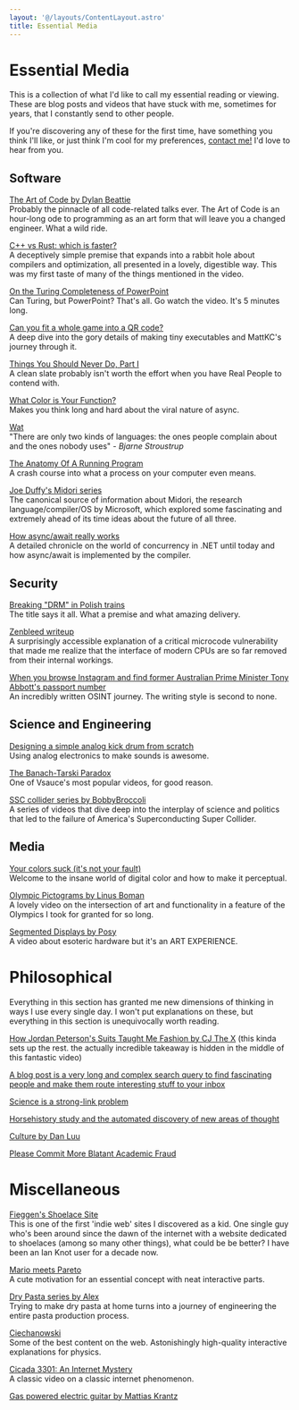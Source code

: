```yaml
---
layout: '@/layouts/ContentLayout.astro'
title: Essential Media
---
```


# Essential Media

This is a collection of what I'd like to call my essential reading or viewing. These are blog posts and videos that have stuck with me, sometimes for years, that I constantly send to other people.

If you're discovering any of these for the first time, have something you think I'll like, or just think I'm cool for my preferences, [contact me!](/) I'd love to hear from you.

## Software

[The Art of Code by Dylan Beattie](https://youtu.be/6avJHaC3C2U)  
Probably the pinnacle of all code-related talks ever. The Art of Code is an hour-long ode to programming as an art form that will leave you a changed engineer. What a wild ride. 

[C++ vs Rust: which is faster?](https://youtu.be/VMpSYJ_7aYM)  
A deceptively simple premise that expands into a rabbit hole about compilers and optimization, all presented in a lovely, digestible way. This was my first taste of many of the things mentioned in the video.

[On the Turing Completeness of PowerPoint](https://youtu.be/uNjxe8ShM-8)  
Can Turing, but PowerPoint? That's all. Go watch the video. It's 5 minutes long.

[Can you fit a whole game into a QR code?](https://youtu.be/ExwqNreocpg)  
A deep dive into the gory details of making tiny executables and MattKC's journey through it.

[Things You Should Never Do, Part I](https://www.joelonsoftware.com/2000/04/06/things-you-should-never-do-part-i/)  
A clean slate probably isn't worth the effort when you have Real People to contend with.

[What Color is Your Function?](https://journal.stuffwithstuff.com/2015/02/01/what-color-is-your-function/)  
Makes you think long and hard about the viral nature of async.

[Wat](https://www.destroyallsoftware.com/talks/wat)  
"There are only two kinds of languages: the ones people complain about and the ones nobody uses" - *Bjarne Stroustrup*

[The Anatomy Of A Running Program](https://www.rfleury.com/p/demystifying-debuggers-part-2-the)  
A crash course into what a process on your computer even means.

[Joe Duffy's Midori series](https://joeduffyblog.com/2015/11/03/blogging-about-midori/)  
The canonical source of information about Midori, the research language/compiler/OS by Microsoft, which explored some fascinating and extremely ahead of its time ideas about the future of all three.

[How async/await really works](https://devblogs.microsoft.com/dotnet/how-async-await-really-works/)  
A detailed chronicle on the world of concurrency in .NET until today and how async/await is implemented by the compiler.

## Security

[Breaking "DRM" in Polish trains](https://youtu.be/XrlrbfGZo2k)  
The title says it all. What a premise and what amazing delivery.

[Zenbleed writeup](https://lock.cmpxchg8b.com/zenbleed.html)  
A surprisingly accessible explanation of a critical microcode vulnerability that made me realize that the interface of modern CPUs are so far removed from their internal workings.

[When you browse Instagram and find former Australian Prime Minister Tony Abbott's passport number](https://mango.pdf.zone/finding-former-australian-prime-minister-tony-abbotts-passport-number-on-instagram/)  
An incredibly written OSINT journey. The writing style is second to none.

## Science and Engineering

[Designing a simple analog kick drum from scratch](https://youtu.be/yz37Yz315eU)  
Using analog electronics to make sounds is awesome.

[The Banach-Tarski Paradox](https://youtu.be/s86-Z-CbaHA)  
One of Vsauce's most popular videos, for good reason.

[SSC collider series by BobbyBroccoli](https://youtu.be/ivVzGpznw1U)  
A series of videos that dive deep into the interplay of science and politics that led to the failure of America's Superconducting Super Collider.

## Media

[Your colors suck (it's not your fault)](https://youtu.be/fv-wlo8yVhk)  
Welcome to the insane world of digital color and how to make it perceptual.

[Olympic Pictograms by Linus Boman](https://youtu.be/z2W0s2MP9_w)  
A lovely video on the intersection of art and functionality in a feature of the Olympics I took for granted for so long.

[Segmented Displays by Posy](https://youtu.be/RTB5XhjbgZA)  
A video about esoteric hardware but it's an ART EXPERIENCE.

# Philosophical

Everything in this section has granted me new dimensions of thinking in ways I use every single day. I won't put explanations on these, but everything in this section is unequivocally worth reading.

[How Jordan Peterson's Suits Taught Me Fashion by CJ The X](https://youtu.be/LpHFcylNGqg) (this kinda sets up the rest. the actually incredible takeaway is hidden in the middle of this fantastic video)

[A blog post is a very long and complex search query to find fascinating people and make them route interesting stuff to your inbox](https://www.henrikkarlsson.xyz/p/search-query)

[Science is a strong-link problem](https://www.experimental-history.com/p/science-is-a-strong-link-problem)

[Horsehistory study and the automated discovery of new areas of thought](https://interconnected.org/home/2021/06/16/horsehistory)

[Culture by Dan Luu](https://danluu.com/culture/)

[Please Commit More Blatant Academic Fraud](https://jacobbuckman.com/2021-05-29-please-commit-more-blatant-academic-fraud/)

# Miscellaneous

[Fieggen's Shoelace Site](https://fieggen.com/shoelace/index.htm)  
This is one of the first 'indie web' sites I discovered as a kid. One single guy who's been around since the dawn of the internet with a website dedicated to shoelaces (among so many other things), what could be be better? I have been an Ian Knot user for a decade now.

[Mario meets Pareto](https://www.mayerowitz.io/blog/mario-meets-pareto)  
A cute motivation for an essential concept with neat interactive parts.

[Dry Pasta series by Alex](https://youtube.com/playlist?list=PLURsDaOr8hWXz_CFEfPH2wFhIbJn9iHJY)  
Trying to make dry pasta at home turns into a journey of engineering the entire pasta production process.

[Ciechanowski](https://ciechanow.ski/)  
Some of the best content on the web. Astonishingly high-quality interactive explanations for physics.

[Cicada 3301: An Internet Mystery](https://youtu.be/I2O7blSSzpI)  
A classic video on a classic internet phenomenon.

[Gas powered electric guitar by Mattias Krantz](https://youtu.be/p39v4Fkr9U)